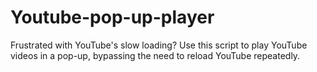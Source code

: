 # Youtube-pop-up-player
Frustrated with YouTube's slow loading? Use this script to play YouTube videos in a pop-up, bypassing the need to reload YouTube repeatedly.
